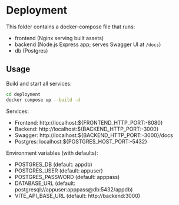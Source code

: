 # Deployment

This folder contains a docker-compose file that runs:

- frontend (Nginx serving built assets)
- backend (Node.js Express app; serves Swagger UI at `/docs`)
- db (Postgres)

## Usage

Build and start all services:

```bash
cd deployment
docker compose up --build -d
```

Services:

- Frontend: http://localhost:${FRONTEND_HTTP_PORT:-8080}
- Backend: http://localhost:${BACKEND_HTTP_PORT:-3000}
- Swagger: http://localhost:${BACKEND_HTTP_PORT:-3000}/docs
- Postgres: localhost:${POSTGRES_HOST_PORT:-5432}

Environment variables (with defaults):

- POSTGRES_DB (default: appdb)
- POSTGRES_USER (default: appuser)
- POSTGRES_PASSWORD (default: apppass)
- DATABASE_URL (default: postgresql://appuser:apppass@db:5432/appdb)
- VITE_API_BASE_URL (default: http://backend:3000)